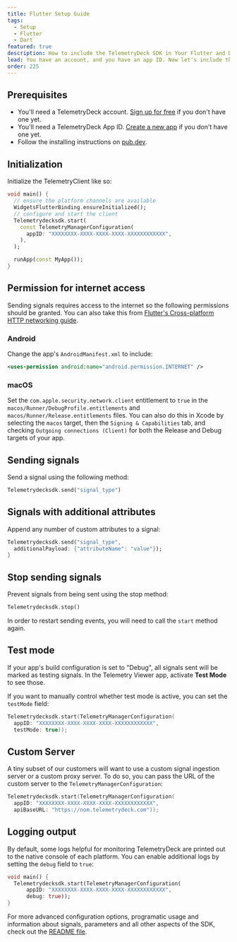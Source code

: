 ```yaml
---
title: Flutter Setup Guide
tags:
  - Setup
  - Flutter
  - Dart
featured: true
description: How to include the TelemetryDeck SDK in Your Flutter and Dart app
lead: You have an account, and you have an app ID. Now let's include the TelemetryClient Package in your Flutter application
order: 225
---
```


## Prerequisites

<!-- vale proselint.Cliches = NO -->

- You'll need a TelemetryDeck account. [Sign up for free](https://dashboard.telemetrydeck.com/register?source=fluttersdk) if you don't have one yet.
- You'll need a TelemetryDeck App ID. [Create a new app](https://dashboard.telemetrydeck.com/apps/create) if you don't have one yet.
- Follow the installing instructions on [pub.dev](https://pub.dev/packages/telemetrydecksdk/install).
<!-- vale proselint.Cliches = YES -->

## Initialization

Initialize the TelemetryClient like so:

```dart
void main() {
  // ensure the platform channels are available
  WidgetsFlutterBinding.ensureInitialized();
  // configure and start the client
  Telemetrydecksdk.start(
    const TelemetryManagerConfiguration(
      appID: "XXXXXXXX-XXXX-XXXX-XXXX-XXXXXXXXXXXX",
    ),
  );

  runApp(const MyApp());
}
```

## Permission for internet access

Sending signals requires access to the internet so the following permissions should be granted. You can also take this from [Flutter's Cross-platform HTTP networking guide](https://docs.flutter.dev/data-and-backend/networking).

### Android

Change the app's `AndroidManifest.xml` to include:

```xml
<uses-permission android:name="android.permission.INTERNET" />
```

### macOS

Set the `com.apple.security.network.client` entitlement to `true` in the `macos/Runner/DebugProfile.entitlements` and `macos/Runner/Release.entitlements` files. You can also do this in Xcode by selecting the `macos` target, then the `Signing & Capabilities` tab, and checking `Outgoing connections (Client)` for both the Release and Debug targets of your app.


## Sending signals

Send a signal using the following method:

```dart
Telemetrydecksdk.send("signal_type")
```

## Signals with additional attributes

Append any number of custom attributes to a signal:

```dart
Telemetrydecksdk.send("signal_type",
  additionalPayload: {"attributeName": "value"});
}
```

## Stop sending signals

Prevent signals from being sent using the stop method:

```dart
Telemetrydecksdk.stop()
```

In order to restart sending events, you will need to call the `start` method again.

## Test mode

If your app's build configuration is set to "Debug", all signals sent will be marked as testing signals. In the Telemetry Viewer app, activate **Test Mode** to see those.

If you want to manually control whether test mode is active, you can set the `testMode` field:

```swift
Telemetrydecksdk.start(TelemetryManagerConfiguration(
  appID: "XXXXXXXX-XXXX-XXXX-XXXX-XXXXXXXXXXXX",
  testMode: true));
```

## Custom Server

A tiny subset of our customers will want to use a custom signal ingestion server or a custom proxy server. To do so, you can pass the URL of the custom server to the `TelemetryManagerConfiguration`:

```swift
Telemetrydecksdk.start(TelemetryManagerConfiguration(
  appID: "XXXXXXXX-XXXX-XXXX-XXXX-XXXXXXXXXXXX",
  apiBaseURL: "https://nom.telemetrydeck.com"));
```

## Logging output

By default, some logs helpful for monitoring TelemetryDeck are printed out to the native console of each platform. You can enable additional logs by setting the `debug` field to `true`:

```dart
void main() {
  Telemetrydecksdk.start(TelemetryManagerConfiguration(
      appID: "XXXXXXXX-XXXX-XXXX-XXXX-XXXXXXXXXXXX",
      debug: true));
}
```

For more advanced configuration options, programatic usage and information about signals, parameters and all other aspects of the SDK, check out the [README file](https://github.com/TelemetryDeck/FlutterSDK?tab=readme-ov-file#sending-signals).
